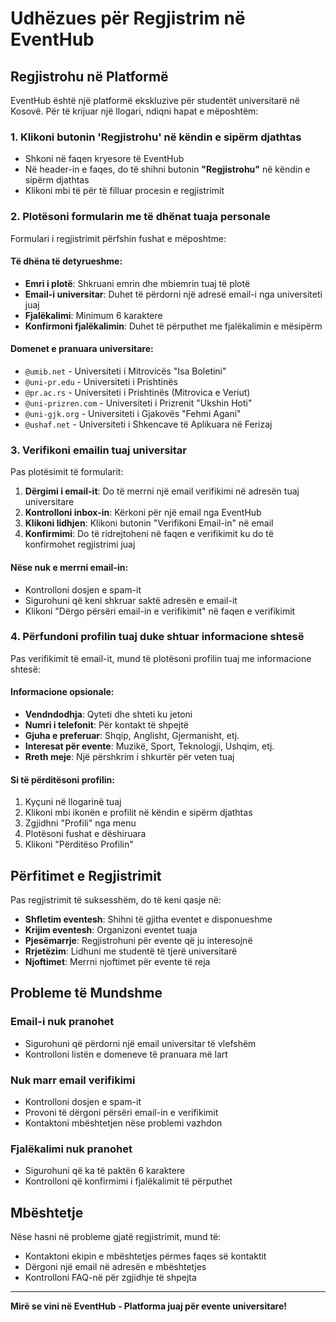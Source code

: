 # Udhëzues për Regjistrim në EventHub

## Regjistrohu në Platformë

EventHub është një platformë ekskluzive për studentët universitarë në Kosovë. Për të krijuar një llogari, ndiqni hapat e mëposhtëm:

### 1. Klikoni butonin 'Regjistrohu' në këndin e sipërm djathtas

- Shkoni në faqen kryesore të EventHub
- Në header-in e faqes, do të shihni butonin **"Regjistrohu"** në këndin e sipërm djathtas
- Klikoni mbi të për të filluar procesin e regjistrimit

### 2. Plotësoni formularin me të dhënat tuaja personale

Formulari i regjistrimit përfshin fushat e mëposhtme:

#### Të dhëna të detyrueshme:

- **Emri i plotë**: Shkruani emrin dhe mbiemrin tuaj të plotë
- **Email-i universitar**: Duhet të përdorni një adresë email-i nga universiteti juaj
- **Fjalëkalimi**: Minimum 6 karaktere
- **Konfirmoni fjalëkalimin**: Duhet të përputhet me fjalëkalimin e mësipërm

#### Domenet e pranuara universitare:

- `@umib.net` - Universiteti i Mitrovicës "Isa Boletini"
- `@uni-pr.edu` - Universiteti i Prishtinës
- `@pr.ac.rs` - Universiteti i Prishtinës (Mitrovica e Veriut)
- `@uni-prizren.com` - Universiteti i Prizrenit "Ukshin Hoti"
- `@uni-gjk.org` - Universiteti i Gjakovës "Fehmi Agani"
- `@ushaf.net` - Universiteti i Shkencave të Aplikuara në Ferizaj

### 3. Verifikoni emailin tuaj universitar

Pas plotësimit të formularit:

1. **Dërgimi i email-it**: Do të merrni një email verifikimi në adresën tuaj universitare
2. **Kontrolloni inbox-in**: Kërkoni për një email nga EventHub
3. **Klikoni lidhjen**: Klikoni butonin "Verifikoni Email-in" në email
4. **Konfirmimi**: Do të ridrejtoheni në faqen e verifikimit ku do të konfirmohet regjistrimi juaj

#### Nëse nuk e merrni email-in:

- Kontrolloni dosjen e spam-it
- Sigurohuni që keni shkruar saktë adresën e email-it
- Klikoni "Dërgo përsëri email-in e verifikimit" në faqen e verifikimit

### 4. Përfundoni profilin tuaj duke shtuar informacione shtesë

Pas verifikimit të email-it, mund të plotësoni profilin tuaj me informacione shtesë:

#### Informacione opsionale:

- **Vendndodhja**: Qyteti dhe shteti ku jetoni
- **Numri i telefonit**: Për kontakt të shpejtë
- **Gjuha e preferuar**: Shqip, Anglisht, Gjermanisht, etj.
- **Interesat për evente**: Muzikë, Sport, Teknologji, Ushqim, etj.
- **Rreth meje**: Një përshkrim i shkurtër për veten tuaj

#### Si të përditësoni profilin:

1. Kyçuni në llogarinë tuaj
2. Klikoni mbi ikonën e profilit në këndin e sipërm djathtas
3. Zgjidhni "Profili" nga menu
4. Plotësoni fushat e dëshiruara
5. Klikoni "Përditëso Profilin"

## Përfitimet e Regjistrimit

Pas regjistrimit të suksesshëm, do të keni qasje në:

- **Shfletim eventesh**: Shihni të gjitha eventet e disponueshme
- **Krijim eventesh**: Organizoni eventet tuaja
- **Pjesëmarrje**: Regjistrohuni për evente që ju interesojnë
- **Rrjetëzim**: Lidhuni me studentë të tjerë universitarë
- **Njoftimet**: Merrni njoftimet për evente të reja

## Probleme të Mundshme

### Email-i nuk pranohet

- Sigurohuni që përdorni një email universitar të vlefshëm
- Kontrolloni listën e domeneve të pranuara më lart

### Nuk marr email verifikimi

- Kontrolloni dosjen e spam-it
- Provoni të dërgoni përsëri email-in e verifikimit
- Kontaktoni mbështetjen nëse problemi vazhdon

### Fjalëkalimi nuk pranohet

- Sigurohuni që ka të paktën 6 karaktere
- Kontrolloni që konfirmimi i fjalëkalimit të përputhet

## Mbështetje

Nëse hasni në probleme gjatë regjistrimit, mund të:

- Kontaktoni ekipin e mbështetjes përmes faqes së kontaktit
- Dërgoni një email në adresën e mbështetjes
- Kontrolloni FAQ-në për zgjidhje të shpejta

---

**Mirë se vini në EventHub - Platforma juaj për evente universitare!**
